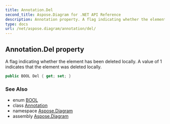 ```yaml
---
title: Annotation.Del
second_title: Aspose.Diagram for .NET API Reference
description: Annotation property. A flag indicating whether the element has been deleted locally. A value of 1 indicates that the element was deleted locally
type: docs
url: /net/aspose.diagram/annotation/del/
---
```

## Annotation.Del property

A flag indicating whether the element has been deleted locally. A value of 1 indicates that the element was deleted locally.

```csharp
public BOOL Del { get; set; }
```

### See Also

* enum [BOOL](../../bool/)
* class [Annotation](../)
* namespace [Aspose.Diagram](../../annotation/)
* assembly [Aspose.Diagram](../../../)


